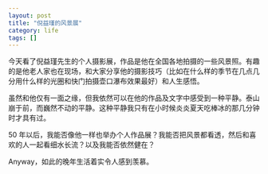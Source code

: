 ```yaml
---
layout: post
title: "倪益瑾的风景展"
category: life
tags: []
---
```



今天看了倪益瑾先生的个人摄影展，作品是他在全国各地拍摄的一些风景照。有趣的是他老人家也在现场，和大家分享他的摄影技巧（比如在什么样的季节在几点几分用什么样的光圈和快门拍摄壶口瀑布效果最好）和人生感悟。


虽然和他仅有一面之缘，但我依然可以在他的作品及文字中感受到一种平静。泰山崩于前，而巍然不动的平静。这种平静我只有在小时候炎炎夏天吃棒冰的那几分钟时才具有过。


50 年以后，我能否像他一样也举办个人作品展？我能否把风景都看透，然后和喜欢的人一起看细水长流？以及我能否依然健在？


Anyway，如此的晚年生活着实令人感到羡慕。
